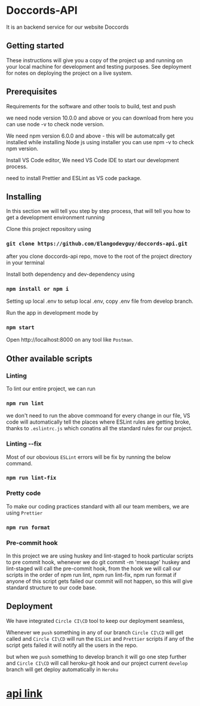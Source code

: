 # Doccords-API
 It is an backend service for our website Doccords

## Getting started
These instructions will give you a copy of the project up and running on your local machine for development and testing purposes. See deployment for notes on deploying the project on a live system.

## Prerequisites

Requirements for the software and other tools to build, test and push

we need node version 10.0.0 and above or you can download from here you can use node -v to check node version.

We need npm version 6.0.0 and above - this will be automatcally get installed while installing Node js using installer you can use npm -v to check npm version.

Install VS Code editor, We need VS Code IDE to start our development process.

need to install Prettier and ESLint as VS code package.

## Installing

In this section we will tell you step by step process, that will tell you how to get a development environment running

Clone this project repository using

### `git clone https://github.com/Elangodevguy/doccords-api.git`
after you clone doccords-api repo, move to the root of the project directory in your terminal

Install both dependency and dev-dependency using
### `npm install or npm i`

Setting up local .env to setup local .env, copy .env file from develop branch.

Run the app in development mode by 
### `npm start`

Open http://localhost:8000 on any tool like `Postman`.

## Other available scripts

### Linting
To lint our entire project, we can run
### `npm run lint`

we don't need to run the above commoand for every change in our file, VS code will automatically tell the places where ESLint rules are getting broke, thanks to `.eslintrc.js` which conatins all the standard rules for our project.

### Linting --fix
Most of our obovious `ESLint` errors will be fix by running the below command.
### `npm run lint-fix`

### Pretty code
To make our coding practices standard with all our team members, we are using `Prettier`
### `npm run format`

### Pre-commit hook
In this project we are using huskey and lint-staged to hook particular scripts to pre commit hook, whenever we do git commit -m 'message' huskey and lint-staged will call the pre-commit hook, from the hook we will call our scripts in the order of npm run lint, npm run lint-fix, npm run format if anyone of this script gets failed our commit will not happen, so this will give standard structure to our code base.

## Deployment
We have integrated `Circle CI\CD` tool to keep our deployment seamless,

Whenever we `push` something in any of our branch `Circle CI\CD` will get called and `Circle CI\CD` will run the `ESLint` and `Prettier` scripts if any of the script gets failed it will notify all the users in the repo.

but when we `push` something to develop branch it will go one step further and `Circle CI\CD` will call heroku-git hook and our project current `develop` branch will get deploy automatically in `Heroku`

# [api link](https://doccords-api.herokuapp.com/)
